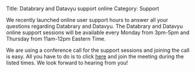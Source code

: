 Title: Databrary and Datavyu support online
Category: Support

We recently launched online user support hours to answer all your questions regarding Databrary and Datavyu. 
The Databrary and Datavyu online support sessions will be available every Monday from 3pm-5pm and Thursday from 11am-12pm Eastern Time.

We are using a conference call for the support sessions and joining the call is easy. All you have to do is to click [here](https://bluejeans.com/databrary/) and join the meeting during the listed times. We look forward to hearing from you!